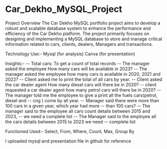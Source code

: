 # Car_Dekho_MySQL_Project
Project Overview 
The Car Dekho MySQL portfolio project aims to develop a robust and scalable database system to enhance the performance and efficiency of the Car Dekho platform. The project primarily focuses on designing and implementing a MySQL database to store and manage critical information related to cars, clients, dealers, Managers and transactions.


Technology Use:- 
Mysql (for analysis) 
Canva (for presentation)

Insights:- 
-- Total cars: To get a count of total records
-- The manager asked the employee How many cars will be available in 2023?
-- The manager asked the employee how many cars is available in 2020, 2021 and 2022? 
-- Client asked me to print the total of all cars by year. 
-- Client asked the car dealer agent How many diesel cars will there be in 2020?
-- client requested a car dealer agent how many petrol cars will there be in 2020?
-- The manager told me the employee to give a print all the fuels cars(petrol, diesel and 
-- cng ) come by all year.
-- Manager said there were more than 100 cars in a given year, which year had more 
-- than 100 cars?
-- The manager said to the employee all cars count details between 2015 and 2023, 
-- we need a complete list
-- The Manager said to the employee all the cars details between 2015 to 2023 we need 
-- complete list 

Functioned Used:- 
Select, 
From, 
Where, 
Count, 
Max, 
Group By

I uploaded mysql and presentation file in github for reference 

